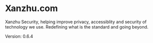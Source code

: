 # Xanzhu.com

Xanzhu Security, helping improve privacy, accessiblity and security of
technology we use. Redefining what is the standard and going beyond.

Version: 0.6.4
